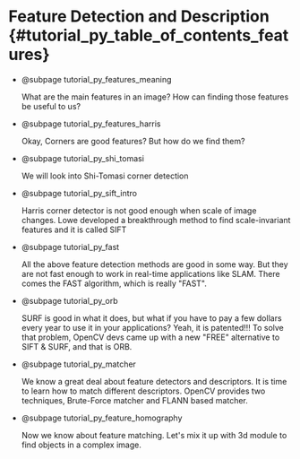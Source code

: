 Feature Detection and Description {#tutorial_py_table_of_contents_features}
=================================

-   @subpage tutorial_py_features_meaning

    What are the main
    features in an image? How can finding those features be useful to us?

-   @subpage tutorial_py_features_harris

    Okay, Corners are good
    features? But how do we find them?

-   @subpage tutorial_py_shi_tomasi

    We will look into
    Shi-Tomasi corner detection

-   @subpage tutorial_py_sift_intro

    Harris corner detector
    is not good enough when scale of image changes. Lowe developed a breakthrough method to find
    scale-invariant features and it is called SIFT

-   @subpage tutorial_py_fast

    All the above feature
    detection methods are good in some way. But they are not fast enough to work in real-time
    applications like SLAM. There comes the FAST algorithm, which is really "FAST".

-   @subpage tutorial_py_orb

    SURF is good in what it does, but what if you have to pay a few dollars every year to use it in your applications? Yeah, it is patented!!! To solve that problem, OpenCV devs came up with a new "FREE" alternative to SIFT & SURF, and that is ORB.

-   @subpage tutorial_py_matcher

    We know a great deal about feature detectors and descriptors. It is time to learn how to match different descriptors. OpenCV provides two techniques, Brute-Force matcher and FLANN based matcher.

-   @subpage tutorial_py_feature_homography

    Now we know about feature matching. Let's mix it up with 3d module to find objects in a complex image.

